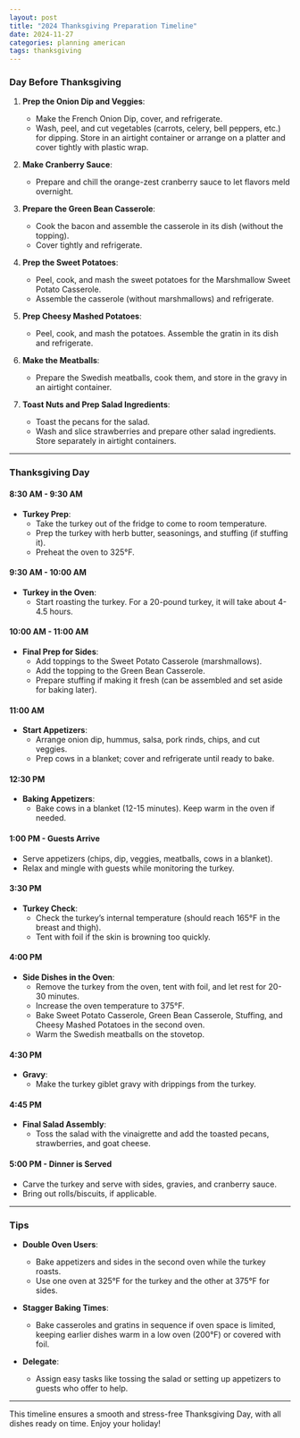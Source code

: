 ```yaml
---
layout: post
title: "2024 Thanksgiving Preparation Timeline"
date: 2024-11-27
categories: planning american
tags: thanksgiving
---
```


### **Day Before Thanksgiving**

1. **Prep the Onion Dip and Veggies**:
   - Make the French Onion Dip, cover, and refrigerate.
   - Wash, peel, and cut vegetables (carrots, celery, bell peppers, etc.) for dipping. Store in an airtight container or arrange on a platter and cover tightly with plastic wrap.

2. **Make Cranberry Sauce**:
   - Prepare and chill the orange-zest cranberry sauce to let flavors meld overnight.

3. **Prepare the Green Bean Casserole**:
   - Cook the bacon and assemble the casserole in its dish (without the topping).
   - Cover tightly and refrigerate.

4. **Prep the Sweet Potatoes**:
   - Peel, cook, and mash the sweet potatoes for the Marshmallow Sweet Potato Casserole.
   - Assemble the casserole (without marshmallows) and refrigerate.

5. **Prep Cheesy Mashed Potatoes**:
   - Peel, cook, and mash the potatoes. Assemble the gratin in its dish and refrigerate.

6. **Make the Meatballs**:
   - Prepare the Swedish meatballs, cook them, and store in the gravy in an airtight container.

7. **Toast Nuts and Prep Salad Ingredients**:
   - Toast the pecans for the salad.
   - Wash and slice strawberries and prepare other salad ingredients. Store separately in airtight containers.

---

### **Thanksgiving Day**

#### **8:30 AM - 9:30 AM**
- **Turkey Prep**:
  - Take the turkey out of the fridge to come to room temperature.
  - Prep the turkey with herb butter, seasonings, and stuffing (if stuffing it).
  - Preheat the oven to 325°F.

#### **9:30 AM - 10:00 AM**
- **Turkey in the Oven**:
  - Start roasting the turkey. For a 20-pound turkey, it will take about 4-4.5 hours.

#### **10:00 AM - 11:00 AM**
- **Final Prep for Sides**:
  - Add toppings to the Sweet Potato Casserole (marshmallows).
  - Add the topping to the Green Bean Casserole.
  - Prepare stuffing if making it fresh (can be assembled and set aside for baking later).

#### **11:00 AM**
- **Start Appetizers**:
  - Arrange onion dip, hummus, salsa, pork rinds, chips, and cut veggies.
  - Prep cows in a blanket; cover and refrigerate until ready to bake.

#### **12:30 PM**
- **Baking Appetizers**:
  - Bake cows in a blanket (12-15 minutes). Keep warm in the oven if needed.

#### **1:00 PM - Guests Arrive**
- Serve appetizers (chips, dip, veggies, meatballs, cows in a blanket).
- Relax and mingle with guests while monitoring the turkey.

#### **3:30 PM**
- **Turkey Check**:
  - Check the turkey’s internal temperature (should reach 165°F in the breast and thigh).
  - Tent with foil if the skin is browning too quickly.

#### **4:00 PM**
- **Side Dishes in the Oven**:
  - Remove the turkey from the oven, tent with foil, and let rest for 20-30 minutes.
  - Increase the oven temperature to 375°F.
  - Bake Sweet Potato Casserole, Green Bean Casserole, Stuffing, and Cheesy Mashed Potatoes in the second oven.
  - Warm the Swedish meatballs on the stovetop.

#### **4:30 PM**
- **Gravy**:
  - Make the turkey giblet gravy with drippings from the turkey.

#### **4:45 PM**
- **Final Salad Assembly**:
  - Toss the salad with the vinaigrette and add the toasted pecans, strawberries, and goat cheese.

#### **5:00 PM - Dinner is Served**
- Carve the turkey and serve with sides, gravies, and cranberry sauce.
- Bring out rolls/biscuits, if applicable.

---

### **Tips**
- **Double Oven Users**:
  - Bake appetizers and sides in the second oven while the turkey roasts.
  - Use one oven at 325°F for the turkey and the other at 375°F for sides.
  
- **Stagger Baking Times**:
  - Bake casseroles and gratins in sequence if oven space is limited, keeping earlier dishes warm in a low oven (200°F) or covered with foil.

- **Delegate**:
  - Assign easy tasks like tossing the salad or setting up appetizers to guests who offer to help.

---

This timeline ensures a smooth and stress-free Thanksgiving Day, with all dishes ready on time. Enjoy your holiday!
